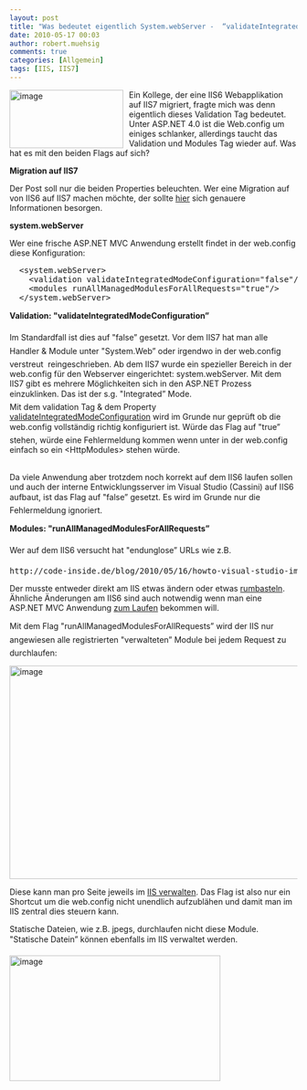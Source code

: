 ```yaml
---
layout: post
title: "Was bedeutet eigentlich System.webServer -  “validateIntegratedModeConfiguration” & “runAllManagedModulesForAllRequests”"
date: 2010-05-17 00:03
author: robert.muehsig
comments: true
categories: [Allgemein]
tags: [IIS, IIS7]
---
```

<p><a href="{{BASE_PATH}}/assets/wp-images/image974.png"><img style="border-bottom: 0px; border-left: 0px; margin: 0px 10px 0px 0px; display: inline; border-top: 0px; border-right: 0px" title="image" border="0" alt="image" align="left" src="{{BASE_PATH}}/assets/wp-images/image_thumb158.png" width="199" height="102" /></a> </p>  <p>Ein Kollege, der eine IIS6 Webapplikation auf IIS7 migriert, fragte mich was denn eigentlich dieses Validation Tag bedeutet. Unter ASP.NET 4.0 ist die Web.config um einiges schlanker, allerdings taucht das Validation und Modules Tag wieder auf. Was hat es mit den beiden Flags auf sich?</p> <!--more-->  <p><strong>Migration auf IIS7</strong></p>  <p>Der Post soll nur die beiden Properties beleuchten. Wer eine Migration auf von IIS6 auf IIS7 machen möchte, der sollte <a href="http://mvolo.com/blogs/serverside/archive/2007/12/08/IIS-7.0-Breaking-Changes-ASP.NET-2.0-applications-Integrated-mode.aspx">hier</a> sich genauere Informationen besorgen. </p>  <p><strong>system.webServer</strong></p>  <p>Wer eine frische ASP.NET MVC Anwendung erstellt findet in der web.config diese Konfiguration:</p>  <div style="padding-bottom: 0px; margin: 0px; padding-left: 0px; padding-right: 0px; display: inline; float: none; padding-top: 0px" id="scid:812469c5-0cb0-4c63-8c15-c81123a09de7:f91f3b93-c2f6-4e11-b5de-546215c79d81" class="wlWriterEditableSmartContent"><pre name="code" class="c#">  &lt;system.webServer&gt;
    &lt;validation validateIntegratedModeConfiguration="false"/&gt;
    &lt;modules runAllManagedModulesForAllRequests="true"/&gt;
  &lt;/system.webServer&gt;</pre></div>

<p><strong>Validation: "validateIntegratedModeConfiguration”</strong></p>

<p> Im Standardfall ist dies auf "false” gesetzt. Vor dem IIS7 hat man alle Handler &amp; Module unter "System.Web” oder irgendwo in der web.config verstreut&#160; reingeschrieben. Ab dem IIS7 wurde ein spezieller Bereich in der web.config für den Webserver eingerichtet: system.webServer. Mit dem IIS7 gibt es mehrere Möglichkeiten sich in den ASP.NET Prozess einzuklinken. Das ist der s.g. "Integrated” Mode. 
  <br />Mit dem validation Tag &amp; dem Property <a href="http://msdn.microsoft.com/en-us/library/bb422433(VS.90).aspx">validateIntegratedModeConfiguration</a> wird im Grunde nur geprüft ob die web.config vollständig richtig konfiguriert ist. Würde das Flag auf "true” stehen, würde eine Fehlermeldung kommen wenn unter in der web.config einfach so ein &lt;HttpModules&gt; stehen würde.

  <br />Da viele Anwendung aber trotzdem noch korrekt auf dem IIS6 laufen sollen und auch der interne Entwicklungsserver im Visual Studio (Cassini) auf IIS6 aufbaut, ist das Flag auf "false” gesetzt. Es wird im Grunde nur die Fehlermeldung ignoriert. </p>

<p><strong>Modules: "runAllManagedModulesForAllRequests”</strong></p>

<p>Wer auf dem IIS6 versucht hat "endunglose” URLs wie z.B. </p>

<div style="padding-bottom: 0px; margin: 0px; padding-left: 0px; padding-right: 0px; display: inline; float: none; padding-top: 0px" id="scid:812469c5-0cb0-4c63-8c15-c81123a09de7:f442b90a-19f0-4fe6-9561-c4d824a1d5da" class="wlWriterEditableSmartContent"><pre name="code" class="c#">http://code-inside.de/blog/2010/05/16/howto-visual-studio-immer-als-admin-starten/</pre></div>

<p>Der musste entweder direkt am IIS etwas ändern oder etwas <a href="http://weblogs.asp.net/scottgu/archive/2007/02/26/tip-trick-url-rewriting-with-asp-net.aspx">rumbasteln</a>. Ähnliche Änderungen am IIS6 sind auch notwendig wenn man eine ASP.NET MVC Anwendung <a href="http://haacked.com/archive/2008/11/26/asp.net-mvc-on-iis-6-walkthrough.aspx">zum Laufen</a> bekommen will. </p>

<p>Mit dem Flag "runAllManagedModulesForAllRequests” wird der IIS nur angewiesen alle registrierten "verwalteten” Module bei jedem Request zu durchlaufen:</p>

<p><a href="{{BASE_PATH}}/assets/wp-images/image975.png"><img style="border-bottom: 0px; border-left: 0px; display: inline; border-top: 0px; border-right: 0px" title="image" border="0" alt="image" src="{{BASE_PATH}}/assets/wp-images/image_thumb159.png" width="533" height="374" /></a> </p>

<p>Diese kann man pro Seite jeweils im <a href="http://learn.iis.net/page.aspx/121/iis-7-modules-overview/">IIS verwalten</a>. Das Flag ist also nur ein Shortcut um die web.config nicht unendlich aufzublähen und damit man im IIS zentral dies steuern kann.</p>

<p>Statische Dateien, wie z.B. jpegs, durchlaufen nicht diese Module. "Statische Datein” können ebenfalls im IIS verwaltet werden.</p>

<p><a href="{{BASE_PATH}}/assets/wp-images/image976.png"><img style="border-bottom: 0px; border-left: 0px; display: inline; border-top: 0px; border-right: 0px" title="image" border="0" alt="image" src="{{BASE_PATH}}/assets/wp-images/image_thumb160.png" width="369" height="220" /></a></p>
